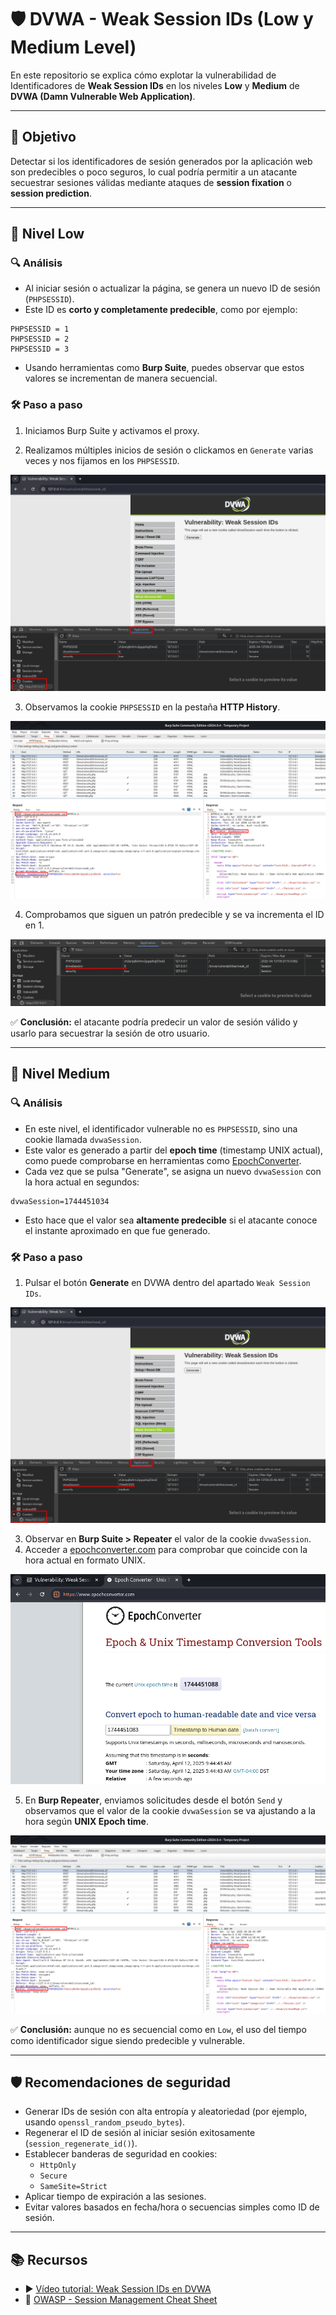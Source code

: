# 🛡️ DVWA - Weak Session IDs (Low y Medium Level)

En este repositorio se explica cómo explotar la vulnerabilidad de Identificadores de **Weak Session IDs** en los niveles **Low** y **Medium** de **DVWA (Damn Vulnerable Web Application)**.

---

## 🎯 Objetivo

Detectar si los identificadores de sesión generados por la aplicación web son predecibles o poco seguros, lo cual podría permitir a un atacante secuestrar sesiones válidas mediante ataques de **session fixation** o **session prediction**.

---

## 🔧 Nivel Low

### 🔍 Análisis

- Al iniciar sesión o actualizar la página, se genera un nuevo ID de sesión (`PHPSESSID`).
- Este ID es **corto y completamente predecible**, como por ejemplo:

```
PHPSESSID = 1
PHPSESSID = 2
PHPSESSID = 3
```

- Usando herramientas como **Burp Suite**, puedes observar que estos valores se incrementan de manera secuencial.

### 🛠 Paso a paso

1. Iniciamos Burp Suite y activamos el proxy.
  
2. Realizamos múltiples inicios de sesión o clickamos en `Generate` varias veces y nos fijamos en los `PHPSESSID`.

![WSI_Low](assets/WSI_Low.png) 

3. Observamos la cookie `PHPSESSID` en la pestaña **HTTP History**.

![BurpSuite_Peticion](assets/WSI_BurpSuite.png) 

4. Comprobamos que siguen un patrón predecible y se va incrementa el ID en 1.

![WSI_Lowv2](assets/WSI_Lowv2.png) 


✅ **Conclusión:** el atacante podría predecir un valor de sesión válido y usarlo para secuestrar la sesión de otro usuario.

---

## 🔧 Nivel Medium

### 🔍 Análisis

- En este nivel, el identificador vulnerable no es `PHPSESSID`, sino una cookie llamada `dvwaSession`.
- Este valor es generado a partir del **epoch time** (timestamp UNIX actual), como puede comprobarse en herramientas como [EpochConverter](https://www.epochconverter.com/).
- Cada vez que se pulsa "Generate", se asigna un nuevo `dvwaSession` con la hora actual en segundos:

```
dvwaSession=1744451034
```

- Esto hace que el valor sea **altamente predecible** si el atacante conoce el instante aproximado en que fue generado.

### 🛠 Paso a paso

1. Pulsar el botón **Generate** en DVWA dentro del apartado `Weak Session IDs`.

![WSI_Medium](assets/WSI_Medium.png)  

3. Observar en **Burp Suite > Repeater** el valor de la cookie `dvwaSession`.
4. Acceder a [epochconverter.com](https://www.epochconverter.com/) para comprobar que coincide con la hora actual en formato UNIX.

![WSI_EpochConverter](assets/WSI_EpochConverter.png) 

5. En **Burp Repeater**, enviamos solicitudes desde el botón `Send` y observamos que el valor de la cookie `dvwaSession` se va ajustando a la hora según **UNIX Epoch time**.

![WSI_BurpSuite](assets/WSI_BurpSuite.png) 

✅ **Conclusión:** aunque no es secuencial como en `Low`, el uso del tiempo como identificador sigue siendo predecible y vulnerable.

---

## 🛡️ Recomendaciones de seguridad

- Generar IDs de sesión con alta entropía y aleatoriedad (por ejemplo, usando `openssl_random_pseudo_bytes`).
- Regenerar el ID de sesión al iniciar sesión exitosamente (`session_regenerate_id()`).
- Establecer banderas de seguridad en cookies:
  - `HttpOnly`
  - `Secure`
  - `SameSite=Strict`
- Aplicar tiempo de expiración a las sesiones.
- Evitar valores basados en fecha/hora o secuencias simples como ID de sesión.

---

## 📚 Recursos

- ▶️ [Vídeo tutorial: Weak Session IDs en DVWA](https://www.youtube.com/watch?v=xzKEXAdlxPU&list=PLHUKi1UlEgOJLPSFZaFKMoexpM6qhOb4Q&index=10)
- 📖 [OWASP - Session Management Cheat Sheet](https://cheatsheetseries.owasp.org/cheatsheets/Session_Management_Cheat_Sheet.html)
